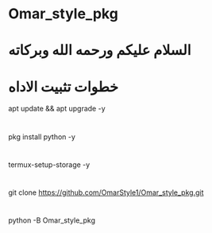 # Omar_style_pkg
# السلام عليكم ورحمه الله وبركاته

# خطوات تثبيت الاداه

apt update && apt upgrade -y
#
pkg install python -y
#
termux-setup-storage -y
#
git clone https://github.com/OmarStyle1/Omar_style_pkg.git
#
python -B Omar_style_pkg
# #############################
